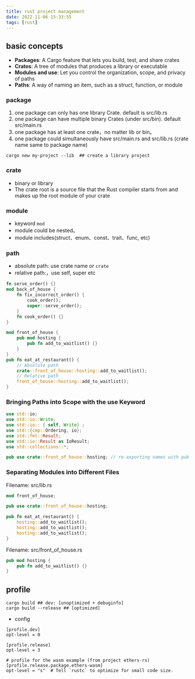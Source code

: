 ```yaml
---
title: rust project management
date: 2022-11-06 15:33:55
tags: [rust]
---
```


## basic concepts
- **Packages**: A Cargo feature that lets you build, test, and share crates
- **Crates**: A tree of modules that produces a library or executable
- **Modules and use**: Let you control the organization, scope, and privacy of paths
- **Paths**: A way of naming an item, such as a struct, function, or module

### package
1. one package can only has one library Crate. default is src/lib.rs
2. one package can have multiple binary Crates (under src/bin). default src/main.rs
3. one package has at least one crate，no matter lib or bin。
4. one package could simultaneously have src/main.rs and src/lib.rs (crate name same to package name)
```
cargo new my-project --lib  ## create a library project
```
### crate
- binary or library
- The crate root is a source file that the Rust compiler starts from and makes up the root module of your crate

### module
- keyword `mod` 
- module could be nested。
- module includes(struct、enum、const、trait、func, etc)

### path
- absolute path: use crate name or `crate`
- relative path:，use self, super etc
```rust
fn serve_order() {}
mod back_of_house {
    fn fix_incorrect_order() {
        cook_order();
        super::serve_order();
    }
    fn cook_order() {}
}
```
```rust
mod front_of_house {
    pub mod hosting {
        pub fn add_to_waitlist() {}
    }
}
pub fn eat_at_restaurant() {
    // Absolute path
    crate::front_of_house::hosting::add_to_waitlist();
    // Relative path
    front_of_house::hosting::add_to_waitlist();
}
```

### Bringing Paths into Scope with the use Keyword
```rust
use std::io;
use std::io::Write;
use std::io:: { self, Write} ;
use std::{cmp::Ordering, io};
use std::fmt::Result;
use std::io::Result as IoResult;
use std::collections::*;

pub use crate::front_of_house::hosting; // re-exporting names with pub use
```
### Separating Modules into Different Files
Filename: src/lib.rs
```rust
mod front_of_house;

pub use crate::front_of_house::hosting;

pub fn eat_at_restaurant() {
    hosting::add_to_waitlist();
    hosting::add_to_waitlist();
    hosting::add_to_waitlist();
}
```
Filename: src/front_of_house.rs
```rust
pub mod hosting {
    pub fn add_to_waitlist() {}
}
```

## profile
```
cargo build ## dev: [unoptimized + debuginfo]
cargo build --release ## [optimized]
```
- config
```
[profile.dev]
opt-level = 0

[profile.release]
opt-level = 3

# profile for the wasm example (from project ethers-rs)
[profile.release.package.ethers-wasm]
opt-level = "s"  # Tell `rustc` to optimize for small code size.
```
